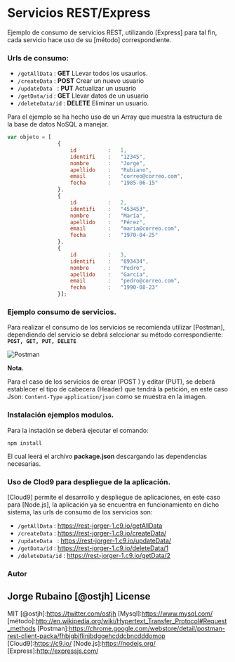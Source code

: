 # Servicios REST/Express

Ejemplo de consumo de servicios REST, utilizando [Express] para tal fin, cada servicio hace uso de su [método] correspondiente.

### Urls de consumo:

* ```/getAllData``` : **GET**  LLevar todos los usaurios.
* ```/createData``` : **POST** Crear un nuevo usuario 
* ```/updateData ``` : **PUT**  Actualizar un usuario
* ```/getData/id``` : **GET** Llevar datos de un usuario
* ```/deleteData/id``` : **DELETE** Eliminar un usuario.

Para el ejemplo se ha hecho uso de un Array que muestra la estructura de la base de datos NoSQL a manejar.

```javascript
var objeto = [
				{
					id 			: 	1, 
					identifi	: 	"12345",
					nombre 		: 	"Jorge", 
					apellido	: 	"Rubiano", 
					email		: 	"correo@correo.com", 
					fecha		: 	"1985-06-15"
				},
				{
					id 			: 	2, 
					identifi	: 	"453453",
					nombre 		: 	"María", 
					apellido	: 	"Pérez", 
					email		: 	"maria@correo.com",
					fecha		: 	"1970-04-25"
				},
				{
					id 			: 	3, 
					identifi	: 	"893434",
					nombre 		: 	"Pedro", 
					apellido	: 	"García", 
					email		: 	"pedro@correo.com", 
					fecha		: 	"1990-08-23"
				}];
```


### Ejemplo consumo de servicios.

Para realizar el consumo de los servicios se recomienda utilizar [Postman], dependiendo del servicio se debrá selccionar su método correspondiente: 
**```POST, GET, PUT, DELETE```**

![Postman](https://dl.dropboxusercontent.com/u/181689/postmanCreate.png)

**Nota.**

Para el caso de los servicios de crear (POST ) y editar (PUT), se deberá establecer el tipo de cabecera (Header) que tendrá la petición, en este caso Json: 
```Content-Type``` ```application/json``` como se muestra en la imagen.

### Instalación ejemplos modulos.

Para la instación se deberá ejecutar el comando:

```
npm install
```

El cual leerá el archivo **package.json** descargando las dependencias necesarias.

### Uso de Clod9 para despliegue de la aplicación.

[Cloud9] permite el desarrollo y despliegue de aplicaciones, en este caso para [Node.js], la aplicación ya se encuentra en funcionamiento en dicho sistema, las urls de consumo de los servicios son:

* ```/getAllData``` : https://rest-jorger-1.c9.io/getAllData
* ```/createData``` : https://rest-jorger-1.c9.io/createData/
* ```/updateData ``` : https://rest-jorger-1.c9.io/updateData/
* ```/getData/id``` : https://rest-jorger-1.c9.io/deleteData/1
* ```/deleteData/id``` : https://rest-jorger-1.c9.io/getData/2

### Autor
Jorge Rubaino [@ostjh]
License
----
MIT
[@ostjh]:https://twitter.com/ostjh
[Mysql]:https://www.mysql.com/
[método]:http://en.wikipedia.org/wiki/Hypertext_Transfer_Protocol#Request_methods
[Postman]:https://chrome.google.com/webstore/detail/postman-rest-client-packa/fhbjgbiflinjbdggehcddcbncdddomop
[Cloud9]:https://c9.io/
[Node.js]:https://nodejs.org/
[Express]:http://expressjs.com/
